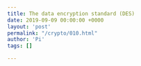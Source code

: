 ```yaml
---
title: The data encryption standard (DES)
date: 2019-09-09 00:00:00 +0000
layout: 'post'
permalink: "/crypto/010.html"
author: 'Pi'
tags: []

---
```


